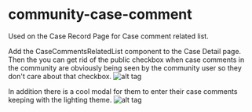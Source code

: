 # community-case-comment
Used on the Case Record Page for Case comment related list.

Add the CaseCommentsRelatedList component to the Case Detail page.  Then the you can get rid of the public checkbox when case comments in the community are obviously being seen by the community user so they don't care about that checkbox.
![alt tag](https://www.evernote.com/l/AhSliT91BLlCVZzYDhOiAjt2hd3HeY8nqk0B/image.png)


In addition there is a cool modal for them to enter their case comments keeping with the lighting theme.
![alt tag](https://www.evernote.com/l/AhR_pCpWeFdMFphVQHl1rwr7kX3B87-ZG1EB/image.png)
